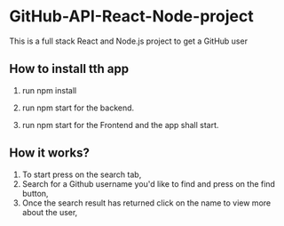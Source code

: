 # GitHub-API-React-Node-project
This is a full stack React and Node.js project to get a GitHub user 

## How to install tth app

1. run npm install

2. run npm start for the backend.

3. run npm start for the Frontend and the app shall start.


## How it works?

1. To start press on the search tab,
2. Search for a Github username you'd like to find and press on the find button,
3. Once the search result has returned click on the name to view more about the user,
